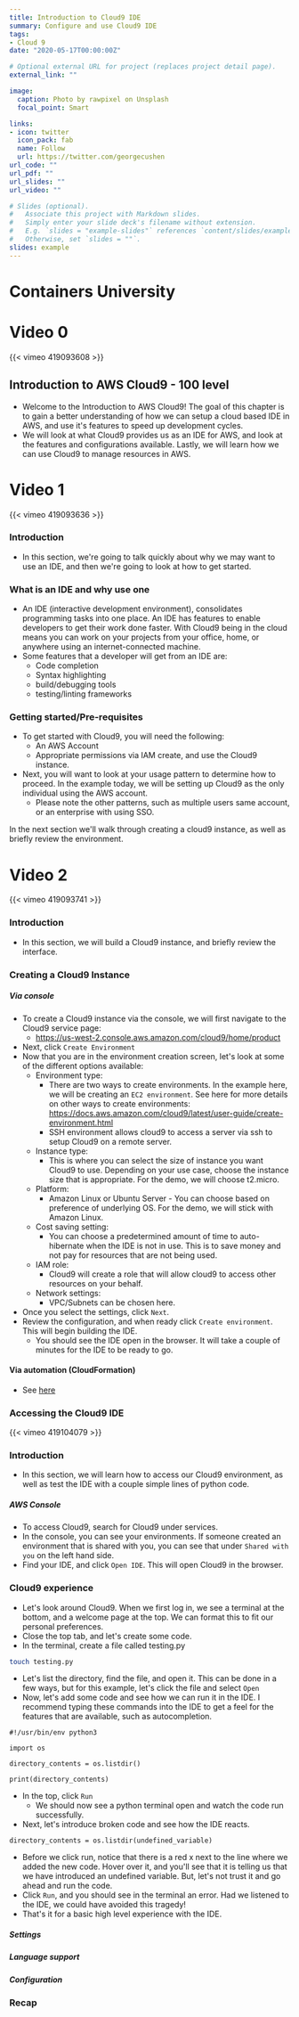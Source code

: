 ```yaml
---
title: Introduction to Cloud9 IDE
summary: Configure and use Cloud9 IDE
tags:
- Cloud 9
date: "2020-05-17T00:00:00Z"

# Optional external URL for project (replaces project detail page).
external_link: ""

image:
  caption: Photo by rawpixel on Unsplash
  focal_point: Smart

links:
- icon: twitter
  icon_pack: fab
  name: Follow
  url: https://twitter.com/georgecushen
url_code: ""
url_pdf: ""
url_slides: ""
url_video: ""

# Slides (optional).
#   Associate this project with Markdown slides.
#   Simply enter your slide deck's filename without extension.
#   E.g. `slides = "example-slides"` references `content/slides/example-slides.md`.
#   Otherwise, set `slides = ""`.
slides: example
---
```


# Containers University

# Video 0

{{< vimeo 419093608 >}}

## Introduction to AWS Cloud9 - 100 level

- Welcome to the Introduction to AWS Cloud9! The goal of this chapter is to gain a better understanding of how we can setup a cloud based IDE in AWS, and use it's features to speed up development cycles.
- We will look at what Cloud9 provides us as an IDE for AWS, and look at the features and configurations available. Lastly, we will learn how we can use Cloud9 to manage resources in AWS.

# Video 1

{{< vimeo 419093636 >}}

### Introduction
- In this section, we're going to talk quickly about why we may want to use an IDE, and then we're going to look at how to get started.

### What is an IDE and why use one

- An IDE (interactive development environment), consolidates programming tasks into one place. An IDE has features to enable developers to get their work done faster. With Cloud9 being in the cloud means you can work on your projects from your office, home, or anywhere using an internet-connected machine.
- Some features that a developer will get from an IDE are:
  - Code completion
  - Syntax highlighting
  - build/debugging tools
  - testing/linting frameworks

### Getting started/Pre-requisites
- To get started with Cloud9, you will need the following:
  - An AWS Account
  - Appropriate permissions via IAM create, and use the Cloud9 instance.
- Next, you will want to look at your usage pattern to determine how to proceed. In the example today, we will be setting up Cloud9 as the only individual using the AWS account.
  - Please note the other patterns, such as multiple users same account, or an enterprise with using SSO.

In the next section we'll walk through creating a cloud9 instance, as well as briefly review the environment.

# Video 2

{{< vimeo 419093741 >}}

### Introduction
- In this section, we will build a Cloud9 instance, and briefly review the interface.

### Creating a Cloud9 Instance

##### Via console
- To create a Cloud9 instance via the console, we will first navigate to the Cloud9 service page:
    - https://us-west-2.console.aws.amazon.com/cloud9/home/product
- Next, click `Create Environment`
- Now that you are in the environment creation screen, let's look at some of the different options available:
  - Environment type:
    - There are two ways to create environments. In the example here, we will be creating an `EC2 environment`. See here for more details on other ways to create environments: https://docs.aws.amazon.com/cloud9/latest/user-guide/create-environment.html
    - SSH environment allows cloud9 to access a server via ssh to setup Cloud9 on a remote server.
  - Instance type:
    - This is where you can select the size of instance you want Cloud9 to use. Depending on your use case, choose the instance size that is appropriate. For the demo, we will choose t2.micro.
  - Platform:
    - Amazon Linux or Ubuntu Server - You can choose based on preference of underlying OS. For the demo, we will stick with Amazon Linux.
  - Cost saving setting:
    - You can choose a predetermined amount of time to auto-hibernate when the IDE is not in use. This is to save money and not pay for resources that are not being used.
  - IAM role:
    - Cloud9 will create a role that will allow cloud9 to access other resources on your behalf.
  - Network settings:
    - VPC/Subnets can be chosen here.
- Once you select the settings, click `Next`.
- Review the configuration, and when ready click `Create environment`. This will begin building the IDE. 
  - You should see the IDE open in the browser. It will take a couple of minutes for the IDE to be ready to go. 
    
#### Via automation (CloudFormation)
- See [here](https://docs.aws.amazon.com/AWSCloudFormation/latest/UserGuide/aws-resource-cloud9-environmentec2.htm)

### Accessing the Cloud9 IDE

{{< vimeo 419104079 >}}

### Introduction

- In this section, we will learn how to access our Cloud9 environment, as well as test the IDE with a couple simple lines of python code.

##### AWS Console
- To access Cloud9, search for Cloud9 under services.
- In the console, you can see your environments. If someone created an environment that is shared with you, you can see that under `Shared with you` on the left hand side.
- Find your IDE, and click `Open IDE`. This will open Cloud9 in the browser.

### Cloud9 experience

- Let's look around Cloud9. When we first log in, we see a terminal at the bottom, and a welcome page at the top. We can format this to fit our personal preferences.
- Close the top tab, and let's create some code.
- In the terminal, create a file called testing.py
```bash
touch testing.py
```
- Let's list the directory, find the file, and open it. This can be done in a few ways, but for this example, let's click the file and select `Open`
- Now, let's add some code and see how we can run it in the IDE. I recommend typing these commands into the IDE to get a feel for the features that are available, such as autocompletion.
```python3
#!/usr/bin/env python3

import os

directory_contents = os.listdir()

print(directory_contents)
```
- In the top, click `Run`
  - We should now see a python terminal open and watch the code run successfully.
- Next, let's introduce broken code and see how the IDE reacts.
```python3
directory_contents = os.listdir(undefined_variable)
```
- Before we click run, notice that there is a red x next to the line where we added the new code. Hover over it, and you'll see that it is telling us that we have introduced an undefined variable. But, let's not trust it and go ahead and run the code.
- Click `Run`, and you should see in the terminal an error. Had we listened to the IDE, we could have avoided this tragedy!
- That's it for a basic high level experience with the IDE.

##### Settings

##### Language support

##### Configuration

### Recap

